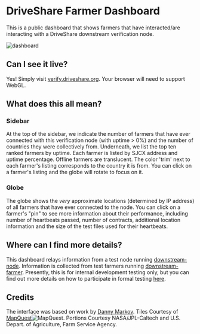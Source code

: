 # DriveShare Farmer Dashboard

This is a public dashboard that shows farmers that have interacted/are interacting with a DriveShare downstream verification node. 

![dashboard](https://cloud.githubusercontent.com/assets/3324637/4786412/ffd3280a-5d93-11e4-9ee5-17b77a030abd.png)

## Can I see it live?
Yes! Simply visit [verify.driveshare.org](http://verify.driveshare.org). Your browser will need to support WebGL.

## What does this all mean?

### Sidebar

At the top of the sidebar, we indicate the number of farmers that have ever connected with this verification node (with uptime > 0%) and the number of countries they were collectively from. Underneath, we list the top ten ranked farmers by uptime. Each farmer is listed by SJCX address and uptime percentage. Offline farmers are translucent. The color 'trim' next to each farmer's listing corresponds to the country it is from. You can click on a farmer's listing and the globe will rotate to focus on it.

### Globe

The globe shows the *very* approximate locations (determined by IP address) of all farmers that have ever connected to the node. You can click on a farmer's "pin" to see more information about their performance, including number of heartbeats passed, number of contracts, additional location information and the size of the test files used for their heartbeats.

## Where can I find more details?
This dashboard relays information from a test node running [downstream-node](https://github.com/storj/downstream-node). Information is collected from test farmers running [downstream-farmer](https://github.com/storj/downstream-farmer). Presently, this is for internal development testing only, but you can find out more details on how to participate in formal testing [here](http://storj.io/earlyaccess.html).


## Credits
The interface was based on work by [Danny Markov](http://tutorialzine.com/2014/09/real-time-visitor-globe-nodejs-webgl/). Tiles Courtesy of [MapQuest](http://www.mapquest.com/)![MapQuest](http://developer.mapquest.com/content/osm/mq_logo.png "MapQuest"). Portions Courtesy NASA/JPL-Caltech and U.S. Depart. of Agriculture, Farm Service Agency.
